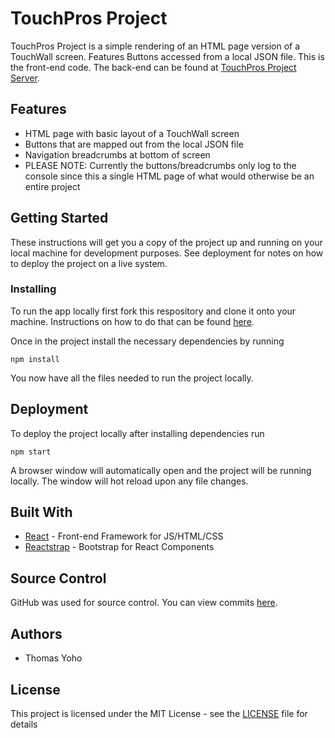 # TouchPros Project
TouchPros Project is a simple rendering of an HTML page version of a TouchWall screen. Features Buttons accessed from a local JSON file. This is the front-end code. The back-end can be found at [TouchPros Project Server](https://github.com/TYohoJr/touch-pros-project-server).

## Features
* HTML page with basic layout of a TouchWall screen
* Buttons that are mapped out from the local JSON file
* Navigation breadcrumbs at bottom of screen
* PLEASE NOTE: Currently the buttons/breadcrumbs only log to the console since this a single HTML page of what would otherwise be an entire project

## Getting Started
These instructions will get you a copy of the project up and running on your local machine for development purposes. See deployment for notes on how to deploy the project on a live system.

### Installing
To run the app locally first fork this respository and clone it onto your machine. Instructions on how to do that can be found [here](https://help.github.com/en/articles/fork-a-repo).

Once in the project install the necessary dependencies by running

```
npm install
```
You now have all the files needed to run the project locally.

## Deployment
To deploy the project locally after installing dependencies run

```
npm start
```

A browser window will automatically open and the project will be running locally. The window will hot reload upon any file changes.

## Built With
* [React](https://reactjs.org/) - Front-end Framework for JS/HTML/CSS
* [Reactstrap](https://reactstrap.github.io/) - Bootstrap for React Components

## Source Control
GitHub was used for source control. You can view commits [here](https://github.com/TYohoJr/touch-pros-project/commits/master).

## Authors
* Thomas Yoho

## License
This project is licensed under the MIT License - see the [LICENSE](https://github.com/TYohoJr/touch-pros-project/blob/master/LICENSE) file for details
